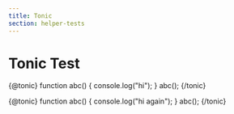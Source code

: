 ```yaml
---
title: Tonic
section: helper-tests
---
```


# Tonic Test

{@tonic}
function abc() {
    console.log("hi");
}
abc();
{/tonic}

{@tonic}
function abc() {
    console.log("hi again");
}
abc();
{/tonic}
